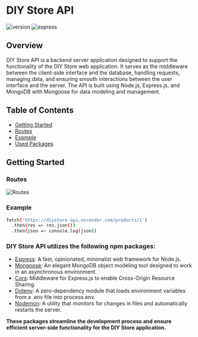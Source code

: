 # DIY Store API

![version](https://img.shields.io/badge/version-1.0.0-blue)
![express](https://img.shields.io/badge/express-4.18.2-green)

## Overview

DIY Store API is a backend server application designed to support the functionality of the DIY Store web application. It serves as the middleware between the client-side interface and the database, handling requests, managing data, and ensuring smooth interactions between the user interface and the server. The API is built using Node.js, Express.js, and MongoDB with Mongoose for data modeling and management.

## Table of Contents

- [Getting Started](#getting-started)
 - [Routes](#routes)
 - [Example](#example)
- [Used Packages](#diy-store-api-utilizes-the-following-npm-packages)

## Getting Started
### Routes

![Routes](https://github.com/joaopaulosf/diy-store-api/assets/100176817/a5244eb3-1aa8-4e97-abaa-0b3bf61c29e3)

### Example

```sh
fetch('https://diystore-api.onrender.com/products/1')
  .then(res => res.json())
  .then(json => console.log(json))
```

### DIY Store API utilizes the following npm packages:

- [Express](https://expressjs.com/pt-br/): A fast, opinionated, minimalist web framework for Node.js.
- [Mongoose](https://mongoosejs.com/): An elegant MongoDB object modeling tool designed to work in an asynchronous environment.
- [Cors](https://github.com/expressjs/cors): Middleware for Express.js to enable Cross-Origin Resource Sharing.
- [Dotenv](https://github.com/motdotla/dotenv): A zero-dependency module that loads environment variables from a .env file into process.env.
- [Nodemon](https://github.com/remy/nodemon): A utility that monitors for changes in files and automatically restarts the server.

**These packages streamline the development process and ensure efficient server-side functionality for the DIY Store application.**


